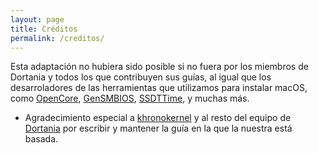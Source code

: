 ```yaml
---
layout: page
title: Créditos
permalink: /creditos/
---
```


Esta adaptación no hubiera sido posible si no fuera por los miembros de Dortania y todos los que contribuyen sus guías, al igual que los desarroladores de las herramientas que utilizamos para instalar macOS, como [OpenCore](https://github.com/acidanthera/opencorepkg), [GenSMBIOS](https://github.com/corpnewt/gensmbios), [SSDTTime](https://github.com/corpnewt/ssdttime), y muchas más.

* Agradecimiento especial a [khronokernel](https://github.com/khronokernel) y al resto del equipo de [Dortania](https://github.com/dortania) por escribir y mantener la guía en la que la nuestra está basada. 